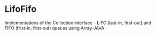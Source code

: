 # LifoFifo
Implementations of the Collection interface - LIFO (last-in, first-out) and FIFO (first-in, first-out) queues using Array-JAVA
